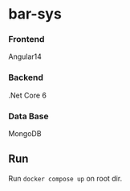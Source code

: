 # bar-sys

### Frontend

Angular14

### Backend

.Net Core 6

### Data Base

MongoDB

## Run

Run ```docker compose up``` on root dir.